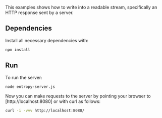 This examples shows how to write into a readable stream, specifically an HTTP response sent by a server.

## Dependencies

Install all necessary dependencies with:

```bash
npm install
```

## Run

To run the server:

```bash
node entropy-server.js
```

Now you can make requests to the server by pointing your browser to [http://localhost:8080] or with curl as follows:

```bash
curl -i -vvv http://localhost:8080/
```
